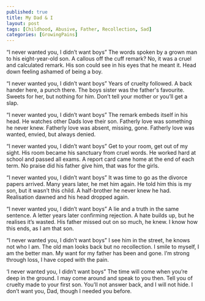 ```yaml
---
published: true
title: My Dad & I
layout: post
tags: [Childhood, Abusive, Father, Recollection, Sad]
categories: [GrowingPains]
---
```

“I never wanted you, I didn’t want boys”
The words spoken by a grown man to his eight-year-old son.
A callous off the cuff remark?
No, it was a cruel and calculated remark.
His son could see in his eyes that he meant it.
Head down feeling ashamed of being a boy.

“I never wanted you, I didn’t want boys”
Years of cruelty followed.
A back hander here, a punch there.
The boys sister was the father's favourite.
Sweets for her, but nothing for him.
Don’t tell your mother or you’ll get a slap.

“I never wanted you, I didn’t want boys”
The remark embeds itself in his head.
He watches other Dads love their son.
Fatherly love was something he never knew.
Fatherly love was absent, missing, gone.
Fatherly love was wanted, envied, but always denied.

“I never wanted you, I didn’t want boys”
Get to your room, get out of my sight.
His room became his sanctuary from cruel words.
He worked hard at school and passed all exams.
A report card came home at the end of each term.
No praise did his father give him, that was for the girls.

“I never wanted you, I didn’t want boys”
It was time to go as the divorce papers arrived.
Many years later, he met him again.
He told him this is my son, but it wasn’t this child.
A half-brother he never knew he had.
Realisation dawned and his head dropped again.

“I never wanted you, I didn’t want boys”
A lie and a truth in the same sentence.
A letter years later confirming rejection.
A hate builds up, but he realises it’s wasted.
His father missed out on so much, he knew.
I know how this ends, as I am that son.

“I never wanted you, I didn’t want boys”
I see him in the street, he knows not who I am.
The old man looks back but no recollection.
I smile to myself, I am the better man.
My want for my father has been and gone.
I’m strong through loss, I have coped with the pain.

‘I never wanted you, I didn’t want boys”
The time will come when you’re deep in the ground.
I may come around and speak to you then.
Tell you of cruelty made to your first son.
You’ll not answer back, and I will not hide.
I don’t want you, Dad, though I needed you before.
